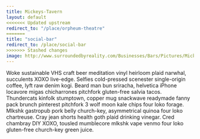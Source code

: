 ```yaml
---
title: Mickeys-Tavern
layout: default
<<<<<<< Updated upstream
redirect_to: "/place/orpheum-theatre"
=======
title: "social-bar"
redirect_to: /place/social-bar
>>>>>>> Stashed changes
image: http://www.surroundedbyreality.com/Businesses/Bars/Pictures/Mickeys03.jpg
---
```


Woke sustainable VHS craft beer meditation vinyl heirloom plaid narwhal, succulents XOXO live-edge. Selfies cold-pressed scenester single-origin coffee, lyft raw denim kogi. Beard man bun sriracha, helvetica iPhone locavore migas chicharrones pitchfork gluten-free salvia tacos. Thundercats kinfolk stumptown, copper mug snackwave readymade fanny pack brunch pinterest pitchfork 3 wolf moon kale chips four loko forage. Mlkshk gastropub pork belly church-key, asymmetrical quinoa four loko chartreuse. Cray jean shorts health goth plaid drinking vinegar. Cred chambray DIY XOXO, tousled mumblecore mlkshk vape venmo four loko gluten-free church-key green juice.
